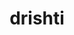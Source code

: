 ---
title: "drishti"
layout: cache
categories: [package, develop]
meta: {"compilers": ["gcc@=11.4.0", "gcc@=9.4.0", "oneapi@=2024.2.1"], "num_specs": 12, "num_specs_by_stack": {"e4s": 6, "e4s-oneapi": 5, "e4s-power": 1, "root": 12}, "oss": ["ubuntu20.04", "ubuntu22.04"], "platforms": ["linux"], "stacks": ["e4s", "e4s-oneapi", "e4s-power", "root"], "targets": ["ppc64le", "x86_64_v3"], "versions": ["0.6"]}
spec_details: [{"compiler": "gcc@=11.4.0", "hash": "3nbiqlpmpssr2nfcbzyoosjrwdh2i5r6", "os": "ubuntu22.04", "platform": "linux", "size": "-", "stacks": ["e4s", "root"], "tarball": "https://binaries.spack.io/develop/build_cache/linux-ubuntu22.04-x86_64_v3/gcc-11.4.0/drishti-0.6/linux-ubuntu22.04-x86_64_v3-gcc-11.4.0-drishti-0.6-3nbiqlpmpssr2nfcbzyoosjrwdh2i5r6.spack", "target": "x86_64_v3", "variants": ["build_system=python_pip"], "versions": ["0.6"]}, {"compiler": "oneapi@=2024.2.1", "hash": "6ehdogj32p7djha37wpvegubssyar565", "os": "ubuntu22.04", "platform": "linux", "size": "-", "stacks": ["e4s-oneapi", "root"], "tarball": "https://binaries.spack.io/develop/build_cache/linux-ubuntu22.04-x86_64_v3/oneapi-2024.2.1/drishti-0.6/linux-ubuntu22.04-x86_64_v3-oneapi-2024.2.1-drishti-0.6-6ehdogj32p7djha37wpvegubssyar565.spack", "target": "x86_64_v3", "variants": ["build_system=python_pip"], "versions": ["0.6"]}, {"compiler": "gcc@=11.4.0", "hash": "b4fbc6itfegx4oei5qskt7wsgwsjiuqg", "os": "ubuntu22.04", "platform": "linux", "size": "-", "stacks": ["e4s", "root"], "tarball": "https://binaries.spack.io/develop/build_cache/linux-ubuntu22.04-x86_64_v3/gcc-11.4.0/drishti-0.6/linux-ubuntu22.04-x86_64_v3-gcc-11.4.0-drishti-0.6-b4fbc6itfegx4oei5qskt7wsgwsjiuqg.spack", "target": "x86_64_v3", "variants": ["build_system=python_pip"], "versions": ["0.6"]}, {"compiler": "gcc@=9.4.0", "hash": "eb3m34d7cfm47u3p2clznwjpe4744drx", "os": "ubuntu20.04", "platform": "linux", "size": "-", "stacks": ["e4s-power", "root"], "tarball": "https://binaries.spack.io/develop/build_cache/linux-ubuntu20.04-ppc64le/gcc-9.4.0/drishti-0.6/linux-ubuntu20.04-ppc64le-gcc-9.4.0-drishti-0.6-eb3m34d7cfm47u3p2clznwjpe4744drx.spack", "target": "ppc64le", "variants": ["build_system=python_pip"], "versions": ["0.6"]}, {"compiler": "oneapi@=2024.2.1", "hash": "hpomkuxc4t62u532waxmjwxggozgyday", "os": "ubuntu22.04", "platform": "linux", "size": "-", "stacks": ["e4s-oneapi", "root"], "tarball": "https://binaries.spack.io/develop/build_cache/linux-ubuntu22.04-x86_64_v3/oneapi-2024.2.1/drishti-0.6/linux-ubuntu22.04-x86_64_v3-oneapi-2024.2.1-drishti-0.6-hpomkuxc4t62u532waxmjwxggozgyday.spack", "target": "x86_64_v3", "variants": ["build_system=python_pip"], "versions": ["0.6"]}, {"compiler": "oneapi@=2024.2.1", "hash": "jus4njnkabkfoscjvijtkj2nwey2dmge", "os": "ubuntu22.04", "platform": "linux", "size": "-", "stacks": ["e4s-oneapi", "root"], "tarball": "https://binaries.spack.io/develop/build_cache/linux-ubuntu22.04-x86_64_v3/oneapi-2024.2.1/drishti-0.6/linux-ubuntu22.04-x86_64_v3-oneapi-2024.2.1-drishti-0.6-jus4njnkabkfoscjvijtkj2nwey2dmge.spack", "target": "x86_64_v3", "variants": ["build_system=python_pip"], "versions": ["0.6"]}, {"compiler": "gcc@=11.4.0", "hash": "l5w2zpuieijqmkibjhmbecggkdldfw2k", "os": "ubuntu22.04", "platform": "linux", "size": "-", "stacks": ["e4s", "root"], "tarball": "https://binaries.spack.io/develop/build_cache/linux-ubuntu22.04-x86_64_v3/gcc-11.4.0/drishti-0.6/linux-ubuntu22.04-x86_64_v3-gcc-11.4.0-drishti-0.6-l5w2zpuieijqmkibjhmbecggkdldfw2k.spack", "target": "x86_64_v3", "variants": ["build_system=python_pip"], "versions": ["0.6"]}, {"compiler": "oneapi@=2024.2.1", "hash": "mxwxcd62y5bhr7ngkv6dmrtxls7v4b4z", "os": "ubuntu22.04", "platform": "linux", "size": "-", "stacks": ["e4s-oneapi", "root"], "tarball": "https://binaries.spack.io/develop/build_cache/linux-ubuntu22.04-x86_64_v3/oneapi-2024.2.1/drishti-0.6/linux-ubuntu22.04-x86_64_v3-oneapi-2024.2.1-drishti-0.6-mxwxcd62y5bhr7ngkv6dmrtxls7v4b4z.spack", "target": "x86_64_v3", "variants": ["build_system=python_pip"], "versions": ["0.6"]}, {"compiler": "gcc@=11.4.0", "hash": "o2u7jctcsdsmahpungu3gzmfx3wkbbvh", "os": "ubuntu22.04", "platform": "linux", "size": "-", "stacks": ["e4s", "root"], "tarball": "https://binaries.spack.io/develop/build_cache/linux-ubuntu22.04-x86_64_v3/gcc-11.4.0/drishti-0.6/linux-ubuntu22.04-x86_64_v3-gcc-11.4.0-drishti-0.6-o2u7jctcsdsmahpungu3gzmfx3wkbbvh.spack", "target": "x86_64_v3", "variants": ["build_system=python_pip"], "versions": ["0.6"]}, {"compiler": "gcc@=11.4.0", "hash": "xkvbmfp6pzprcx2oefwncawzfye3ezq7", "os": "ubuntu22.04", "platform": "linux", "size": "-", "stacks": ["e4s", "root"], "tarball": "https://binaries.spack.io/develop/build_cache/linux-ubuntu22.04-x86_64_v3/gcc-11.4.0/drishti-0.6/linux-ubuntu22.04-x86_64_v3-gcc-11.4.0-drishti-0.6-xkvbmfp6pzprcx2oefwncawzfye3ezq7.spack", "target": "x86_64_v3", "variants": ["build_system=python_pip"], "versions": ["0.6"]}, {"compiler": "oneapi@=2024.2.1", "hash": "xv3yjks7nqb32xy32xsro4vnnj3go2bc", "os": "ubuntu22.04", "platform": "linux", "size": "-", "stacks": ["e4s-oneapi", "root"], "tarball": "https://binaries.spack.io/develop/build_cache/linux-ubuntu22.04-x86_64_v3/oneapi-2024.2.1/drishti-0.6/linux-ubuntu22.04-x86_64_v3-oneapi-2024.2.1-drishti-0.6-xv3yjks7nqb32xy32xsro4vnnj3go2bc.spack", "target": "x86_64_v3", "variants": ["build_system=python_pip"], "versions": ["0.6"]}, {"compiler": "gcc@=11.4.0", "hash": "zumsqvaezr3evnizctsdgupz4i3p4xx6", "os": "ubuntu22.04", "platform": "linux", "size": "-", "stacks": ["e4s", "root"], "tarball": "https://binaries.spack.io/develop/build_cache/linux-ubuntu22.04-x86_64_v3/gcc-11.4.0/drishti-0.6/linux-ubuntu22.04-x86_64_v3-gcc-11.4.0-drishti-0.6-zumsqvaezr3evnizctsdgupz4i3p4xx6.spack", "target": "x86_64_v3", "variants": ["build_system=python_pip"], "versions": ["0.6"]}]
---